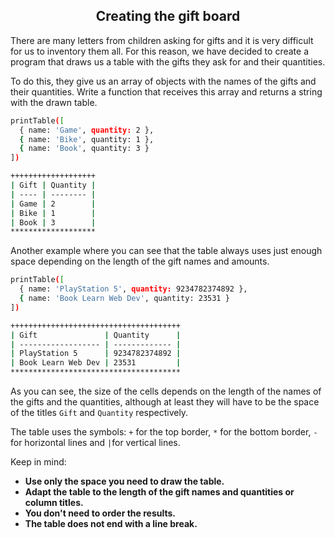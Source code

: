 <h2 align="center">Creating the gift board</h2>

There are many letters from children asking for gifts and it is very difficult for us to inventory them all. For this reason, we have decided to create a program that draws us a table with the gifts they ask for and their quantities.

To do this, they give us an array of objects with the names of the gifts and their quantities. Write a function that receives this array and returns a string with the drawn table.

```sh
printTable([
  { name: 'Game', quantity: 2 },
  { name: 'Bike', quantity: 1 },
  { name: 'Book', quantity: 3 }
])
```

```sh
+++++++++++++++++++
| Gift | Quantity |
| ---- | -------- |
| Game | 2        |
| Bike | 1        |
| Book | 3        |
*******************
```

Another example where you can see that the table always uses just enough space depending on the length of the gift names and amounts.

```sh
printTable([
  { name: 'PlayStation 5', quantity: 9234782374892 },
  { name: 'Book Learn Web Dev', quantity: 23531 }
])
```

```sh
++++++++++++++++++++++++++++++++++++++
| Gift               | Quantity      |
| ------------------ | ------------- |
| PlayStation 5      | 9234782374892 |
| Book Learn Web Dev | 23531         |
**************************************
```

As you can see, the size of the cells depends on the length of the names of the gifts and the quantities, although at least they will have to be the space of the titles `Gift` and `Quantity` respectively.

The table uses the symbols: `+` for the top border, `*` for the bottom border, `-` for horizontal lines and `|`for vertical lines.

Keep in mind:

- **Use only the space you need to draw the table.**
- **Adapt the table to the length of the gift names and quantities or column titles.**
- **You don't need to order the results.**
- **The table does not end with a line break.**
